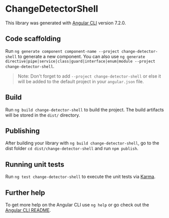 # ChangeDetectorShell

This library was generated with [Angular CLI](https://github.com/angular/angular-cli) version 7.2.0.

## Code scaffolding

Run `ng generate component component-name --project change-detector-shell` to generate a new component. You can also use `ng generate directive|pipe|service|class|guard|interface|enum|module --project change-detector-shell`.

> Note: Don't forget to add `--project change-detector-shell` or else it will be added to the default project in your `angular.json` file.

## Build

Run `ng build change-detector-shell` to build the project. The build artifacts will be stored in the `dist/` directory.

## Publishing

After building your library with `ng build change-detector-shell`, go to the dist folder `cd dist/change-detector-shell` and run `npm publish`.

## Running unit tests

Run `ng test change-detector-shell` to execute the unit tests via [Karma](https://karma-runner.github.io).

## Further help

To get more help on the Angular CLI use `ng help` or go check out the [Angular CLI README](https://github.com/angular/angular-cli/blob/master/README.md).
